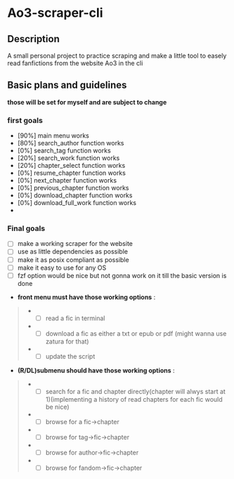 # Ao3-scraper-cli

## Description

A small personal project to practice scraping and make a little tool to easely read fanfictions from the website Ao3 in the cli

## Basic plans and guidelines

**those will be set for myself and are subject to change**

### first goals
- [90%] main menu works
- [80%] search_author function works
- [0%] search_tag function works
- [20%] search_work function works
- [20%] chapter_select function works
- [0%] resume_chapter function works
- [0%] next_chapter function works
- [0%] previous_chapter function works
- [0%] download_chapter function works
- [0%] download_full_work function works
- 
### Final goals

- [ ] make a working scraper for the website
- [ ] use as little dependencies as possible
- [ ] make it as posix compliant as possible
- [ ] make it easy to use for any OS
- [ ] fzf option would be nice but not gonna work on it till the basic version is done
- **front menu must have those working options** :

>- - [ ] read a fic in terminal
>- - [ ] download a fic as either a txt or epub or pdf (might wanna use zatura for that)
>- - [ ] update the script

- **(R/DL)submenu should have those working options** :

>- - [ ] search for a fic and chapter directly(chapter will alwys start at 1)(implementing a history of read chapters for each fic would be nice)
>- - [ ] browse for a fic->chapter
>- - [ ] browse for tag->fic->chapter
>- - [ ] browse for author->fic->chapter
>- - [ ] browse for fandom->fic->chapter

